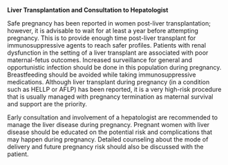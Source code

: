 **Liver Transplantation and Consultation to Hepatologist**

Safe pregnancy has been reported in women post-liver transplantation; however, it is advisable to wait for at least a year before attempting pregnancy. This is to provide enough time post-liver transplant for immunosuppressive agents to reach safer profiles. Patients with renal dysfunction in the setting of a liver transplant are associated with poor maternal-fetus outcomes. Increased surveillance for general and opportunistic infection should be done in this population during pregnancy. Breastfeeding should be avoided while taking immunosuppressive medications. Although liver transplant during pregnancy (in a condition such as HELLP or AFLP) has been reported, it is a very high-risk procedure that is usually managed with pregnancy termination as maternal survival and support are the priority.

Early consultation and involvement of a hepatologist are recommended to manage the liver disease during pregnancy. Pregnant women with liver disease should be educated on the potential risk and complications that may happen during pregnancy. Detailed counseling about the mode of delivery and future pregnancy risk should also be discussed with the patient.
